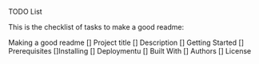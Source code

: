 TODO List

This is the checklist of tasks to make a good readme:

Making a good readme
[] Project title
  [] Description
  [] Getting Started
    [] Prerequisites
    []Installing
  [] Deploymentu
  [] Built With
  [] Authors
  [] License
  
